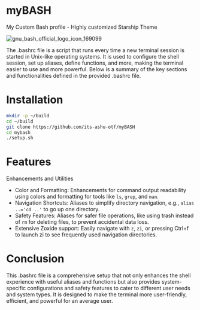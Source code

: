 # myBASH
My Custom Bash profile - Highly customized Starship Theme

![gnu_bash_official_logo_icon_169099](https://github.com/its-ashu-otf/myBASH/assets/85825366/d9ff2eaf-7295-4048-a53d-bedfd2a8d3a2)

The .bashrc file is a script that runs every time a new terminal session is started in Unix-like operating systems. It is used to configure the shell session, set up aliases, define functions, and more, making the terminal easier to use and more powerful. Below is a summary of the key sections and functionalities defined in the provided .bashrc file.

# Installation 

```bash
mkdir -p ~/build
cd ~/build
git clone https://github.com/its-ashu-otf/myBASH
cd mybash
./setup.sh
```

# Features

Enhancements and Utilities
- Color and Formatting: Enhancements for command output readability using colors and formatting for tools like `ls`, `grep`, and `man`.
- Navigation Shortcuts: Aliases to simplify directory navigation, e.g., `alias ..='cd ..'` to go up one directory.
- Safety Features: Aliases for safer file operations, like using trash instead of `rm` for deleting files, to prevent accidental data loss.
- Extensive Zoxide support: Easily navigate with `z`, `zi`, or pressing Ctrl+f to launch zi to see frequently used navigation directories.

# Conclusion
This .bashrc file is a comprehensive setup that not only enhances the shell experience with useful aliases and functions but also provides system-specific configurations and safety features to cater to different user needs and system types. It is designed to make the terminal more user-friendly, efficient, and powerful for an average user.
